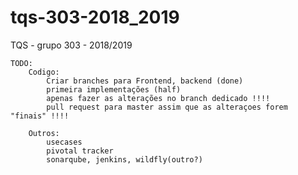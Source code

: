 # tqs-303-2018_2019
TQS - grupo 303 - 2018/2019

	TODO:
		Codigo:
			Criar branches para Frontend, backend (done)
			primeira implementações (half)
			apenas fazer as alterações no branch dedicado !!!!
			pull request para master assim que as alteraçoes forem "finais" !!!!

		Outros:
			usecases
			pivotal tracker
			sonarqube, jenkins, wildfly(outro?)

